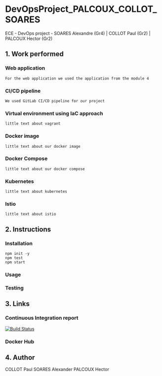 # DevOpsProject_PALCOUX_COLLOT_SOARES
ECE - DevOps project - SOARES Alexandre (Gr4) | COLLOT Paul (Gr2) | PALCOUX Hector (Gr2)

## 1. Work performed

### Web application
    For the web application we used the application from the module 4
### CI/CD pipeline
    We used GitLab CI/CD pipeline for our project
### Virtual environment using IaC approach 
    little text about vagrant
### Docker image
    little text about our docker image
### Docker Compose
    little text about our docker compose
### Kubernetes
    little text about kubernetes
### Istio
    little text about istio

## 2. Instructions

### Installation

```console
npm init -y
npm test
npm start
```

### Usage

### Testing

## 3. Links

### Continuous Integration report
[![Build Status](https://travis-ci.com/SoaAlex/DevOpsProject_PALCOUX_COLLOT_SOARES.svg?token=wyr2LsxQv7Rz663oxwoS&branch=main)](https://travis-ci.com/SoaAlex/DevOpsProject_PALCOUX_COLLOT_SOARES)

### Docker Hub


## 4. Author

COLLOT Paul
SOARES Alexander
PALCOUX Hector
